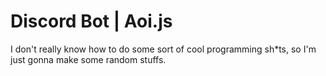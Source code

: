 <h1> Discord Bot | Aoi.js </h1>
<p>I don't really know how to do some sort of cool programming sh*ts, so I'm just gonna make some random stuffs.</p>
